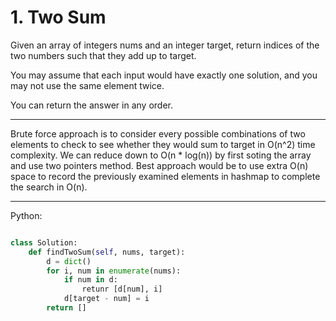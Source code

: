 # 1. Two Sum

Given an array of integers nums and an integer target, return indices of the
two numbers such that they add up to target.

You may assume that each input would have exactly one solution, and you may not
use the same element twice.

You can return the answer in any order.

---

Brute force approach is to consider every possible combinations of two elements
to check to see whether they would sum to target in O(n^2) time complexity. We
can reduce down to O(n * log(n)) by first soting the array and use two pointers
method. Best approach would be to use extra O(n) space to record the previously
examined elements in hashmap to complete the search in O(n).

---

Python:

```python

class Solution:
    def findTwoSum(self, nums, target):
        d = dict()
        for i, num in enumerate(nums):
            if num in d:
                retunr [d[num], i]
            d[target - num] = i
        return []
```
